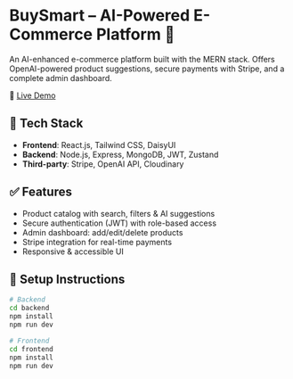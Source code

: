# BuySmart – AI-Powered E-Commerce Platform 🛒

An AI-enhanced e-commerce platform built with the MERN stack. Offers OpenAI-powered product suggestions, secure payments with Stripe, and a complete admin dashboard.

🔗 [Live Demo](https://buysmart-2uox.onrender.com)

## 🚀 Tech Stack
- **Frontend**: React.js, Tailwind CSS, DaisyUI
- **Backend**: Node.js, Express, MongoDB, JWT, Zustand
- **Third-party**: Stripe, OpenAI API, Cloudinary

## ✅ Features
- Product catalog with search, filters & AI suggestions
- Secure authentication (JWT) with role-based access
- Admin dashboard: add/edit/delete products
- Stripe integration for real-time payments
- Responsive & accessible UI

## 🧪 Setup Instructions

```bash
# Backend
cd backend
npm install
npm run dev

# Frontend
cd frontend
npm install
npm run dev
